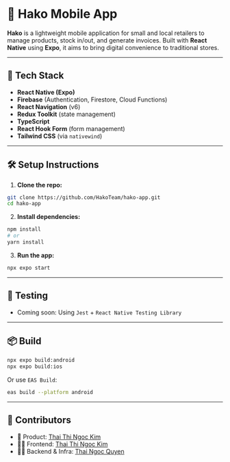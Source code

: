 # 📱 Hako Mobile App

**Hako** is a lightweight mobile application for small and local retailers to manage products, stock in/out, and generate invoices. Built with **React Native** using **Expo**, it aims to bring digital convenience to traditional stores.

---

## 🚀 Tech Stack

- **React Native (Expo)**
- **Firebase** (Authentication, Firestore, Cloud Functions)
- **React Navigation** (v6)
- **Redux Toolkit** (state management)
- **TypeScript**
- **React Hook Form** (form management)
- **Tailwind CSS** (via `nativewind`)

---

## 🛠️ Setup Instructions

1. **Clone the repo:**

```bash
git clone https://github.com/HakoTeam/hako-app.git
cd hako-app
```

2. **Install dependencies:**

```bash
npm install
# or
yarn install
```

3. **Run the app:**

```bash
npx expo start
```

---

## 🧪 Testing

- Coming soon: Using `Jest` + `React Native Testing Library`

---

## 📦 Build

```bash
npx expo build:android
npx expo build:ios
```

Or use `EAS Build`:

```bash
eas build --platform android
```

---

## 👥 Contributors

- 🧠 Product: [Thai Thi Ngoc Kim](https://github.com/ngockim109/)
- 🧑‍💻 Frontend: [Thai Thi Ngoc Kim](https://github.com/ngockim109/)
- 🧑‍🔧 Backend & Infra: [Thai Ngoc Quyen](https://github.com/quuynXp)

```

```
